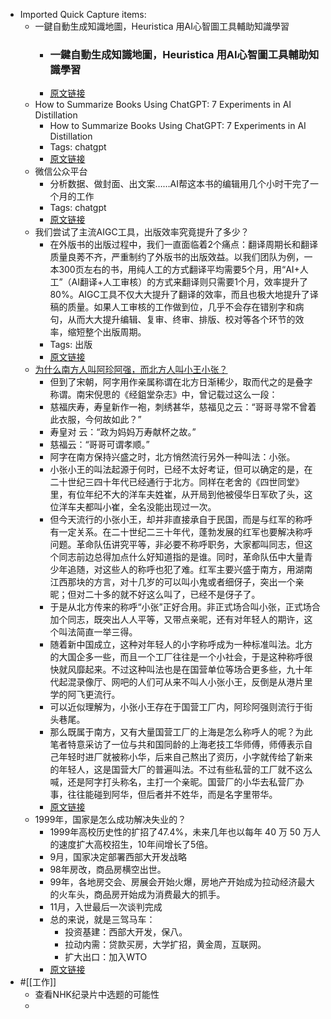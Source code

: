 - Imported Quick Capture items:
    - 一鍵自動生成知識地圖，Heuristica 用AI心智圖工具輔助知識學習
        - ### 一鍵自動生成知識地圖，Heuristica 用AI心智圖工具輔助知識學習 
        - [原文链接](https://www.playpcesor.com/2023/06/heuristica-ai.html)
    - How to Summarize Books Using ChatGPT: 7 Experiments in AI Distillation
        - How to Summarize Books Using ChatGPT: 7 Experiments in AI Distillation
        - Tags: chatgpt
        - [原文链接](https://fortelabs.com/blog/how-to-summarize-books-using-chatgpt/)
    - 微信公众平台
        - 分析数据、做封面、出文案……AI帮这本书的编辑用几个小时干完了一个月的工作
        - Tags: chatgpt
        - [原文链接](https://mp.weixin.qq.com/s?__biz=MjM5OTU5MDYyMw==&mid=2653426627&idx=1&sn=5ffb454c8807387593616dcdf530f21c&chksm=bce59c738b9215650a501a4fc38224936bd313181415b6c8ec22165b2225c267640159e9cad4&mpshare=1&scene=1&srcid=0524l5i9o4WTmxPRPxjNfwMQ&sharer_sharetime=1684916825826&sharer_shareid=c51b7b13a0b085484bc7a81d87b76e86)
    - 我们尝试了主流AIGC工具，出版效率究竟提升了多少？
        - 在外版书的出版过程中，我们一直面临着2个痛点：翻译周期长和翻译质量良莠不齐，严重制约了外版书的出版效益。以我们团队为例，一本300页左右的书，用纯人工的方式翻译平均需要5个月，用“AI+人工”（AI翻译+人工审核）的方式来翻译则只需要1个月，效率提升了80%。AIGC工具不仅大大提升了翻译的效率，而且也极大地提升了译稿的质量。如果人工审核的工作做到位，几乎不会存在错别字和病句，从而大大提升编辑、复审、终审、排版、校对等各个环节的效率，缩短整个出版周期。
        - Tags: 出版
        - [原文链接](https://mp.weixin.qq.com/s?__biz=MjM5OTU5MDYyMw==&mid=2653427628&idx=1&sn=111f56564b70d5ffd59c08ca38421294&chksm=bce5981c8b92110a1486e3d9df786fa79d7f188ee08c622cff283f612af10b579cdc0d9caa3c&mpshare=1&scene=1&srcid=0609d1SeNou0tyoXdoHnpTwm&sharer_sharetime=1686297729285&sharer_shareid=c51b7b13a0b085484bc7a81d87b76e86)
    - [为什么南方人叫阿珍阿强，而北方人叫小王小张？](https://mp.weixin.qq.com/s?__biz=MzI2NjAzNzA4OQ==&mid=2650025135&idx=1&sn=2f15b2eb2b8126f5de2ebbc407f21e6d&chksm=f294bea1c5e337b75b267aad51c3deb032bfbcdfa4f02727ebb9ba8179f374a32369433af606&mpshare=1&scene=1&srcid=0529x79HDWelajmZUnDqAL0y&sharer_sharetime)
        - 但到了宋朝，阿字用作亲属称谓在北方日渐稀少，取而代之的是叠字称谓。南宋倪思的《经鉏堂杂志》中，曾记载过这么一段：
        - 慈福庆寿，寿皇新作一袍，刺绣甚华，慈福见之云：“哥哥寻常不曾着此衣服，今何故如此？”
        - 寿皇对 云：“政为妈妈万寿献杯之故。”
        - 慈福云：“哥哥可谓孝顺。”
        - 阿字在南方保持兴盛之时，北方悄然流行另外一种叫法：小张。
        - 小张小王的叫法起源于何时，已经不太好考证，但可以确定的是，在二十世纪三四十年代已经通行于北方。同样在老舍的《四世同堂》里，有位年纪不大的洋车夫姓崔，从开局到他被侵华日军砍了头，这位洋车夫都叫小崔，全名没能出现过一次。
        - 但今天流行的小张小王，却并非直接承自于民国，而是与红军的称呼有一定关系。在二十世纪二三十年代，蓬勃发展的红军也要解决称呼问题。革命队伍讲究平等，非必要不称呼职务，大家都叫同志，但这个同志前边总得加点什么好知道指的是谁。同时，革命队伍中大量青少年追随，对这些人的称呼也犯了难。红军主要兴盛于南方，用湖南江西那块的方言，对十几岁的可以叫小鬼或者细伢子，突出一个亲昵；但对二十多的就不好这么叫了，已经不是伢子了。
        - 于是从北方传来的称呼“小张”正好合用。非正式场合叫小张，正式场合加个同志，既突出人人平等，又带点亲昵，还有对年轻人的期许，这个叫法简直一举三得。
        - 随着新中国成立，这种对年轻人的小字称呼成为一种标准叫法。北方的大国企多一些，而且一个工厂往往是一个小社会，于是这种称呼很快就风靡起来。不过这种叫法也是在国营单位等场合更多些，九十年代起混录像厅、网吧的人们可从来不叫人小张小王，反倒是从港片里学的阿飞更流行。
        - 可以近似理解为，小张小王存在于国营工厂内，阿珍阿强则流行于街头巷尾。
        - 那么既属于南方，又有大量国营工厂的上海是怎么称呼人的呢？为此笔者特意采访了一位与共和国同龄的上海老技工华师傅，师傅表示自己年轻时进厂就被称小华，后来自己熬出了资历，小字就传给了新来的年轻人，这是国营大厂的普遍叫法。不过有些私营的工厂就不这么喊，还是阿字打头称名，主打一个亲昵。国营厂的小华去私营厂办事，往往能碰到阿华，但后者并不姓华，而是名字里带华。
        - [原文链接](https://mp.weixin.qq.com/s?__biz=MzI2NjAzNzA4OQ==&mid=2650025135&idx=1&sn=2f15b2eb2b8126f5de2ebbc407f21e6d&chksm=f294bea1c5e337b75b267aad51c3deb032bfbcdfa4f02727ebb9ba8179f374a32369433af606&mpshare=1&scene=1&srcid=0529x79HDWelajmZUnDqAL0y&sharer_sharetime=1685324600193&sharer_shareid=c51b7b13a0b085484bc7a81d87b76e86)
    - 1999年，国家是怎么成功解决失业的？
        - 1999年高校历史性的扩招了47.4%，未来几年也以每年 40 万 50 万人的速度扩大高校招生，10年间增长了5倍。
        - 9月，国家决定部署西部大开发战略  
        - 98年房改，商品房横空出世。  
        - 99年，各地房交会、房展会开始火爆，房地产开始成为拉动经济最大的火车头，商品房开始成为消费最大的抓手。
        - 11月，入世最后一次谈判完成
        - 总的来说，就是三驾马车：  
            - 投资基建：西部大开发，保八。  
            - 拉动内需：贷款买房，大学扩招，黄金周，互联网。  
            - 扩大出口：加入WTO
        - [原文链接](https://mp.weixin.qq.com/s?__biz=MzA4Mzg3MjExNQ==&mid=2653994827&idx=1&sn=33e4c8cb108e56c7f1200fb29f0e9254&chksm=842bcf57b35c4641f0f6d2902d809037bdffed8609e3ca5b02651bd050ed67f325ae099ea88a&mpshare=1&scene=1&srcid=0529e6CjaNoGs1nO0iYbmlgb&sharer_sharetime=1685329253796&sharer_shareid=c51b7b13a0b085484bc7a81d87b76e86)
- #[[工作]]
    - 查看NHK纪录片中选题的可能性
    -  
